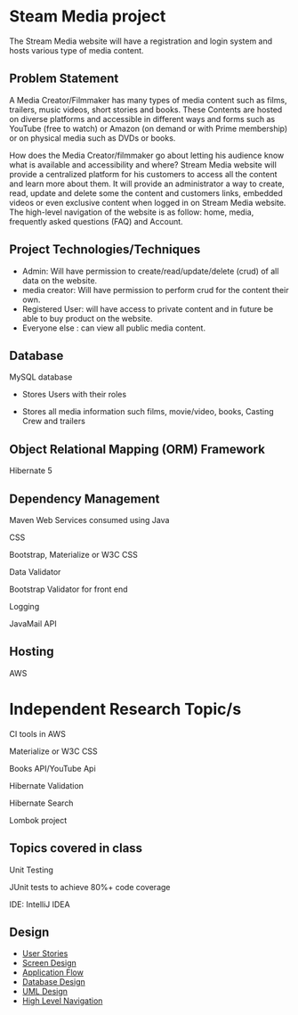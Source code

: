 # Steam Media project
The Stream Media website will have a registration and login system and hosts various type of media content.
## Problem Statement
A Media Creator/Filmmaker has many types of media content such as films,
trailers, music videos, short stories and books.
These Contents are hosted on diverse platforms and accessible in
different ways and forms such as YouTube (free to watch) or Amazon (on demand
or with Prime membership) or on physical media such as DVDs or books.

How does the Media Creator/filmmaker go about letting his audience
know what is available and accessibility and where? Stream Media website
will provide a centralized platform for his customers to access
all the content and learn more about them. It will provide an administrator
a way to create, read, update and delete some the content and customers
links, embedded videos or even exclusive content when logged in on
Stream Media website. The high-level navigation of the website is as follow:
home, media, frequently asked questions (FAQ) and Account.

## Project Technologies/Techniques
* Admin: Will have permission to create/read/update/delete (crud) of all data on the website.
* media creator: Will have permission to perform crud for the content their own.
* Registered User: will have access to private content and in future be able to buy product on the website.
* Everyone else : can view all public media content.
##  Database
 MySQL database

* Stores Users with their roles

* Stores all media information such films, movie/video, books, Casting Crew and trailers
## Object Relational Mapping (ORM)  Framework
Hibernate 5
## Dependency Management
Maven
Web Services consumed using Java

CSS

Bootstrap, Materialize or W3C CSS

Data Validator

Bootstrap Validator for front end

Logging

JavaMail API

## Hosting
AWS
# Independent Research Topic/s
CI tools in AWS

Materialize or W3C CSS

Books API/YouTube Api

Hibernate Validation

Hibernate Search

Lombok project
## Topics covered in class
Unit Testing

JUnit tests to achieve 80%+ code coverage

IDE: IntelliJ IDEA
## Design
* [User Stories](projectDesigns/userStories.md)
* [Screen Design](projectDesigns/Screens.md)
* [Application Flow](projectDesigns/applicationFlow.md)
* [Database Design](projectDesigns/DatabaseDiagram.png)
* [UML Design](projectDesigns/SCHEMA:streamMedia.uml)
* [High  Level Navigation](projectDesigns/image.png)
